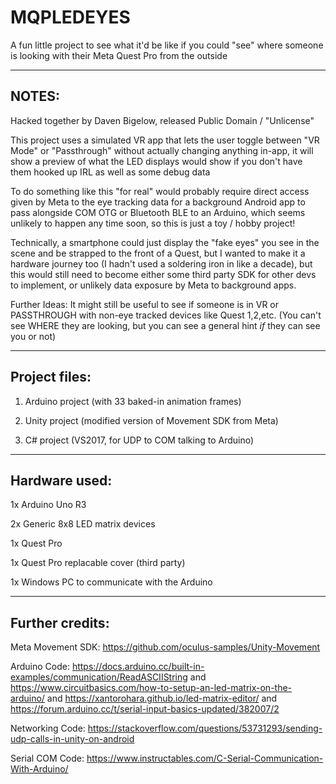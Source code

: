 # MQPLEDEYES
A fun little project to see what it'd be like if you could "see" where someone is looking with their Meta Quest Pro from the outside

------
NOTES:
------

Hacked together by Daven Bigelow, released Public Domain / "Unlicense"

This project uses a simulated VR app that lets the user toggle between "VR Mode" or "Passthrough" without actually changing anything in-app, it will show a preview of what the LED displays would show if you don't have them hooked up IRL as well as some debug data

To do something like this "for real" would probably require direct access given by Meta to the eye tracking data for a background Android app to pass alongside COM OTG or Bluetooth BLE to an Arduino, which seems unlikely to happen any time soon, so this is just a toy / hobby project!

Technically, a smartphone could just display the "fake eyes" you see in the scene and be strapped to the front of a Quest, but I wanted to make it a hardware journey too (I hadn't used a soldering iron in like a decade), but this would still need to become either some third party SDK for other devs to implement, or unlikely data exposure by Meta to background apps.

Further Ideas: It might still be useful to see if someone is in VR or PASSTHROUGH with non-eye tracked devices like Quest 1,2,etc. (You can't see WHERE they are looking, but you can see a general hint *if* they can see you or not)

------------------
Project files:
------------------

1. Arduino project (with 33 baked-in animation frames)

2. Unity project (modified version of Movement SDK from Meta)

3. C# project (VS2017, for UDP to COM talking to Arduino)


------------------
Hardware used:
------------------

1x Arduino Uno R3

2x Generic 8x8 LED matrix devices

1x Quest Pro

1x Quest Pro replacable cover (third party)

1x Windows PC to communicate with the Arduino

------------------
Further credits:
------------------

Meta Movement SDK: https://github.com/oculus-samples/Unity-Movement

Arduino Code: https://docs.arduino.cc/built-in-examples/communication/ReadASCIIString
and https://www.circuitbasics.com/how-to-setup-an-led-matrix-on-the-arduino/
and https://xantorohara.github.io/led-matrix-editor/
and https://forum.arduino.cc/t/serial-input-basics-updated/382007/2

Networking Code: https://stackoverflow.com/questions/53731293/sending-udp-calls-in-unity-on-android

Serial COM Code: https://www.instructables.com/C-Serial-Communication-With-Arduino/
